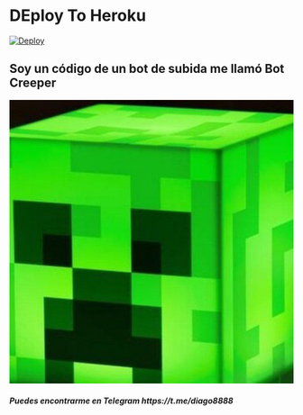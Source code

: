 # DEploy To Heroku
[![Deploy](https://www.herokucdn.com/deploy/button.svg)](https://heroku.com/deploy?template=https://github.com/diago8888/creeperbotupload)


<h2>Soy un código de un bot de subida me llamó Bot Creeper</h2>

<img src="IMG_20220516_184102_387.jpg">
<h5>Puedes encontrarme en Telegram https://t.me/diago8888 </h5>
